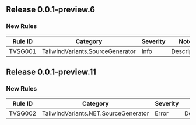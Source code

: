 ## Release 0.0.1-preview.6

### New Rules

Rule ID | Category | Severity | Notes
--------|----------|----------|-------
TVSG001 | TailwindVariants.SourceGenerator | Info | Descriptors


## Release 0.0.1-preview.11

### New Rules

Rule ID | Category | Severity | Notes
--------|----------|----------|-------
TVSG002 | TailwindVariants.NET.SourceGenerator | Error | Descriptors
